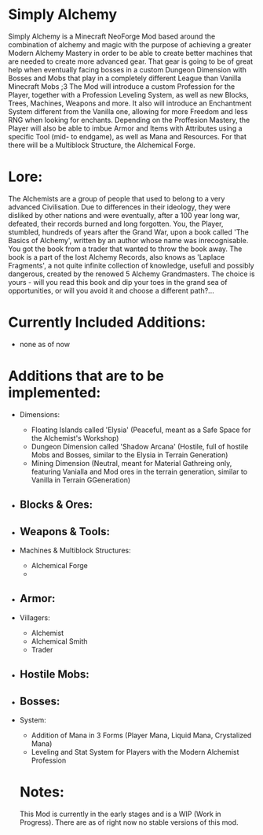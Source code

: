 Simply Alchemy
==============

Simply Alchemy is a Minecraft NeoForge Mod based around the combination of alchemy and magic with the purpose of achieving a greater
Modern Alchemy Mastery in order to be able to create better machines that are needed to create more advanced gear. That gear is going
to be of great help when eventually facing bosses in a custom Dungeon Dimension with Bosses and Mobs that play in a completely
different League than Vanilla Minecraft Mobs ;3
The Mod will introduce a custom Profession for the Player, together with a Profession Leveling System, as well as new Blocks, Trees,
Machines, Weapons and more. It also will introduce an Enchantment System different from the Vanilla one, allowing for more Freedom and
less RNG when looking for enchants. Depending on the Proffesion Mastery, the Player will also be able to imbue Armor and Items with
Attributes using a specific Tool (mid- to endgame), as well as Mana and Resources. For that there will be a Multiblock Structure, the
Alchemical Forge.

Lore:
=====

The Alchemists are a group of people that used to belong to a very advanced Civilisation. Due to differences in their ideology, they
were disliked by other nations and were eventually, after a 100 year long war, defeated, their records burned and long forgotten. You,
the Player, stumbled, hundreds of years after the Grand War, upon a book called 'The Basics of Alchemy', written by an author whose name
was inrecognisable. You got the book from a trader that wanted to throw the book away. The book is a part of the lost Alchemy Records,
also knows as 'Laplace Fragments', a not quite infinite collection of knowledge, usefull and possibly dangerous, created by the renowed
5 Alchemy Grandmasters. The choice is yours - will you read this book and dip your toes in the grand sea of opportunities, or will you
avoid it and choose a different path?...

Currently Included Additions:
=============================

- none as of now

Additions that are to be implemented:
=====================================

- Dimensions:
  - Floating Islands called 'Elysia' (Peaceful, meant as a Safe Space for the Alchemist's Workshop)
  - Dungeon Dimension called 'Shadow Arcana' (Hostile, full of hostile Mobs and Bosses, similar to the Elysia in Terrain Generation)
  - Mining Dimension (Neutral, meant for Material Gathreing only, featuring Vanialla and Mod ores in the terrain generation, similar
    to Vanilla in Terrain GGeneration)

- Blocks & Ores:
  - 

- Weapons & Tools:
  -  

- Machines & Multiblock Structures:
  - Alchemical Forge
  -  
 
- Armor:
  - 
  
- Villagers:
  - Alchemist
  - Alchemical Smith
  - Trader
 
- Hostile Mobs:
  - 

- Bosses:
  - 
    
- System:
  - Addition of Mana in 3 Forms (Player Mana, Liquid Mana, Crystalized Mana)
  - Leveling and Stat System for Players with the Modern Alchemist Profession

  Notes:
  ======

  This Mod is currently in the early stages and is a WIP (Work in Progress). There are as of right now no stable versions of this mod.
